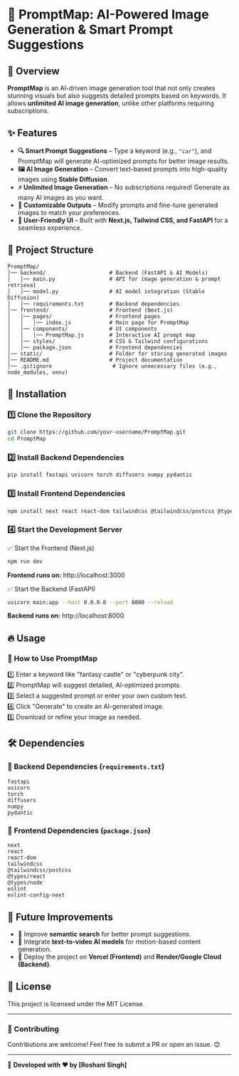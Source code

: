 # 📌 PromptMap: AI-Powered Image Generation & Smart Prompt Suggestions

## 📖 Overview
**PromptMap** is an AI-driven image generation tool that not only creates stunning visuals but also suggests detailed prompts based on keywords. It allows **unlimited AI image generation**, unlike other platforms requiring subscriptions.

## ✨ Features
- **🔍 Smart Prompt Suggestions** – Type a keyword (e.g., `"car"`), and PromptMap will generate AI-optimized prompts for better image results.
- **🖼️ AI Image Generation** – Convert text-based prompts into high-quality images using **Stable Diffusion**.
- **⚡ Unlimited Image Generation** – No subscriptions required! Generate as many AI images as you want.
- **🎨 Customizable Outputs** – Modify prompts and fine-tune generated images to match your preferences.
- **🚀 User-Friendly UI** – Built with **Next.js, Tailwind CSS, and FastAPI** for a seamless experience.

## 📂 Project Structure
```
PromptMap/
│── backend/                    # Backend (FastAPI & AI Models)
│   │── main.py                 # API for image generation & prompt retrieval
│   │── model.py                # AI model integration (Stable Diffusion)
│   │── requirements.txt        # Backend dependencies
│── frontend/                   # Frontend (Next.js)
│   │── pages/                  # Frontend pages
│   │   │── index.js            # Main page for PromptMap
│   │── components/             # UI components
│   │   │── PromptMap.js        # Interactive AI prompt map
│   │── styles/                 # CSS & Tailwind configurations
│   │── package.json            # Frontend dependencies
│── static/                     # Folder for storing generated images
│── README.md                   # Project documentation
│── .gitignore                   # Ignore unnecessary files (e.g., node_modules, venv)
```

## 🚀 Installation

### 1️⃣ Clone the Repository
```bash
git clone https://github.com/your-username/PromptMap.git  
cd PromptMap
```

### 2️⃣ Install Backend Dependencies
```bash
pip install fastapi uvicorn torch diffusers numpy pydantic
```

### 3️⃣ Install Frontend Dependencies
```bash
npm install next react react-dom tailwindcss @tailwindcss/postcss @types/react @types/node eslint eslint-config-next
```

### 4️⃣ Start the Development Server

✅ Start the Frontend (Next.js)
```bash
npm run dev
```
**Frontend runs on:** http://localhost:3000

✅ Start the Backend (FastAPI)
```bash
uvicorn main:app --host 0.0.0.0 --port 8000 --reload
```
**Backend runs on:** http://localhost:8000

## 🔥 Usage

### 📝 How to Use PromptMap
1️⃣ Enter a keyword like "fantasy castle" or "cyberpunk city".  
2️⃣ PromptMap will suggest detailed, AI-optimized prompts.  
3️⃣ Select a suggested prompt or enter your own custom text.  
4️⃣ Click "Generate" to create an AI-generated image.  
5️⃣ Download or refine your image as needed.  

## 🛠 Dependencies

### 📌 Backend Dependencies (`requirements.txt`)
```
fastapi  
uvicorn  
torch  
diffusers  
numpy  
pydantic  
```

### 📌 Frontend Dependencies (`package.json`)
```
next  
react  
react-dom  
tailwindcss  
@tailwindcss/postcss  
@types/react  
@types/node  
eslint  
eslint-config-next  
```

## 📌 Future Improvements
- 🔹 Improve **semantic search** for better prompt suggestions.
- 🔹 Integrate **text-to-video AI models** for motion-based content generation.
- 🔹 Deploy the project on **Vercel (Frontend)** and **Render/Google Cloud (Backend)**.

## 📜 License
This project is licensed under the MIT License.

---

### 🤝 Contributing
Contributions are welcome! Feel free to submit a PR or open an issue. 😊

---
🚀 **Developed with ❤️ by [Roshani Singh]**

